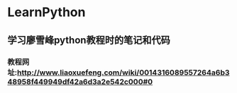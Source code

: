 # LearnPython
## 学习廖雪峰python教程时的笔记和代码
### 教程网址:http://www.liaoxuefeng.com/wiki/0014316089557264a6b348958f449949df42a6d3a2e542c000#0
